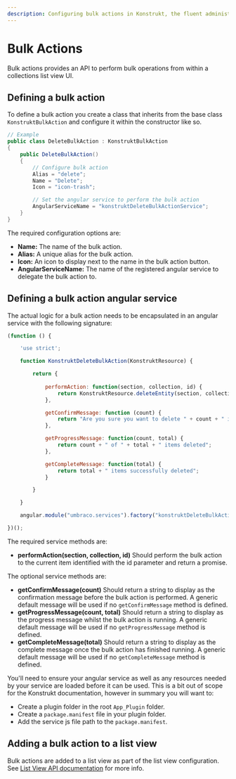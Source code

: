 ```yaml
---
description: Configuring bulk actions in Konstrukt, the fluent administration panel builder for Umbraco.
---
```


# Bulk Actions

Bulk actions provides an API to perform bulk operations from within a collections list view UI.

## Defining a bulk action

To define a bulk action you create a class that inherits from the base class `KonstruktBulkAction` and configure it within the constructor like so.

````csharp
// Example
public class DeleteBulkAction : KonstruktBulkAction
{
    public DeleteBulkAction()
    {
        // Configure bulk action
        Alias = "delete";
        Name = "Delete";
        Icon = "icon-trash";

        // Set the angular service to perform the bulk action
        AngularServiceName = "konstruktDeleteBulkActionService";
    }
}
````

The required configuration options are:

* **Name:** The name of the bulk action.
* **Alias:** A unique alias for the bulk action.
* **Icon:** An icon to display next to the name in the bulk action button.
* **AngularServiceName:** The name of the registered angular service to delegate the bulk action to.

## Defining a bulk action angular service

The actual logic for a bulk action needs to be encapsulated in an angular service with the following signature:

````javascript
(function () {

    'use strict';

    function KonstruktDeleteBulkAction(KonstruktResource) {

        return {
            
            performAction: function(section, collection, id) {
                return KonstruktResource.deleteEntity(section, collection, id);
            },

            getConfirmMessage: function (count) {
                return "Are you sure you want to delete " + count + " items?";
            },

            getProgressMessage: function(count, total) {
                return count + " of " + total + " items deleted";
            },

            getCompleteMessage: function(total) {
                return total + " items successfully deleted";
            }

        }

    }

    angular.module("umbraco.services").factory("konstruktDeleteBulkActionService", KonstruktDeleteBulkAction);

})();
````

The required service methods are:

* **performAction(section, collection, id)** Should perform the bulk action to the current item identified with the id parameter and return a promise.

The optional service methods are:

* **getConfirmMessage(count)** Should return a string to display as the confirmation message before the bulk action is performed. A generic default message will be used if no `getConfirmMessage` method is defined.
* **getProgressMessage(count, total)** Should return a string to display as the progress message whilst the bulk action is running. A generic default message will be used if no `getProgressMessage` method is defined.
* **getCompleteMessage(total)** Should return a string to display as the complete message once the bulk action has finished running. A generic default message will be used if no `getCompleteMessage` method is defined.

You'll need to ensure your angular service as well as any resources needed by your service are loaded before it can be used. This is a bit out of scope for the Konstrukt documentation, however in summary you will want to:

* Create a plugin folder in the root `App_Plugin` folder.
* Create a `package.manifest` file in your plugin folder.
* Add the service js file path to the `package.manifest`.

## Adding a bulk action to a list view

Bulk actions are added to a list view as part of the list view configuration. See [List View API documentation](collection-list-views.md#adding-a-bulk-action) for more info.
